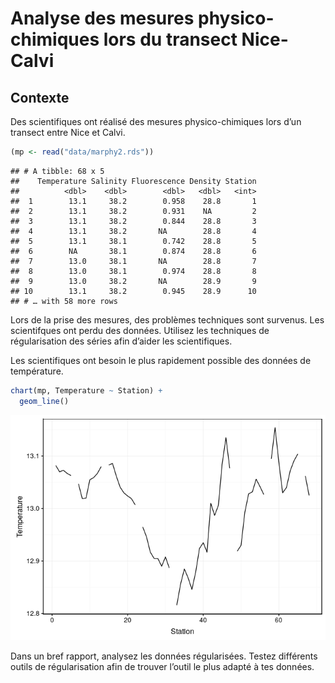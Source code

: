 Analyse des mesures physico-chimiques lors du transect Nice-Calvi
================

## Contexte

Des scientifiques ont réalisé des mesures physico-chimiques lors d’un
transect entre Nice et Calvi.

``` r
(mp <- read("data/marphy2.rds"))
```

    ## # A tibble: 68 x 5
    ##    Temperature Salinity Fluorescence Density Station
    ##          <dbl>    <dbl>        <dbl>   <dbl>   <int>
    ##  1        13.1     38.2        0.958    28.8       1
    ##  2        13.1     38.2        0.931    NA         2
    ##  3        13.1     38.2        0.844    28.8       3
    ##  4        13.1     38.2       NA        28.8       4
    ##  5        13.1     38.1        0.742    28.8       5
    ##  6        NA       38.1        0.874    28.8       6
    ##  7        13.0     38.1       NA        28.8       7
    ##  8        13.0     38.1        0.974    28.8       8
    ##  9        13.0     38.2       NA        28.9       9
    ## 10        13.1     38.2        0.945    28.9      10
    ## # … with 58 more rows

Lors de la prise des mesures, des problèmes techniques sont survenus.
Les scientifques ont perdu des données. Utilisez les techniques de
régularisation des séries afin d’aider les scientifiques.

Les scientifiques ont besoin le plus rapidement possible des données de
température.

``` r
chart(mp, Temperature ~ Station) +
  geom_line()
```

![](README_files/figure-gfm/unnamed-chunk-2-1.png)<!-- -->

Dans un bref rapport, analysez les données régularisées. Testez
différents outils de régularisation afin de trouver l’outil le plus
adapté à tes données.
